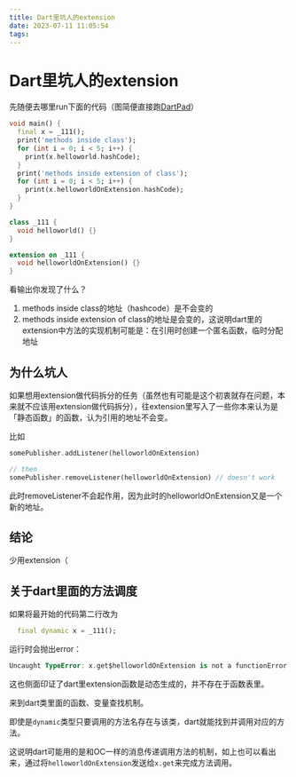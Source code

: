 ```yaml
---
title: Dart里坑人的extension
date: 2023-07-11 11:05:54
tags:
---
```


# Dart里坑人的extension

先随便去哪里run下面的代码（图简便直接跑[DartPad](https://dartpad.cn/)）

```dart
void main() {
  final x = _111();
  print('methods inside class');
  for (int i = 0; i < 5; i++) {
    print(x.helloworld.hashCode);
  }
  print('methods inside extension of class');
  for (int i = 0; i < 5; i++) {
    print(x.helloworldOnExtension.hashCode);
  }
}

class _111 {
  void helloworld() {}
}

extension on _111 {
  void helloworldOnExtension() {}
}
```

看输出你发现了什么？

1. methods inside class的地址（hashcode）是不会变的
2. methods inside extension of class的地址是会变的，这说明dart里的extension中方法的实现机制可能是：在引用时创建一个匿名函数，临时分配地址

## 为什么坑人

如果想用extension做代码拆分的任务（虽然也有可能是这个初衷就存在问题，本来就不应该用extension做代码拆分），往extension里写入了一些你本来认为是「静态函数」的函数，认为引用的地址不会变。

比如

```dart
somePublisher.addListener(helloworldOnExtension)

// then
somePublisher.removeListener(helloworldOnExtension) // doesn't work
```

此时removeListener不会起作用，因为此时的helloworldOnExtension又是一个新的地址。

## 结论

少用extension（

## 关于dart里面的方法调度

如果将最开始的代码第二行改为

```dart
  final dynamic x = _111();
```

运行时会抛出error：

```dart
Uncaught TypeError: x.get$helloworldOnExtension is not a functionError: TypeError: x.get$helloworldOnExtension is not a function
```

这也侧面印证了dart里extension函数是动态生成的，并不存在于函数表里。

来到dart类里面的函数、变量查找机制。

即使是`dynamic`类型只要调用的方法名存在与该类，dart就能找到并调用对应的方法。

这说明dart可能用的是和OC一样的消息传递调用方法的机制，如上也可以看出来，通过将`helloworldOnExtension`发送给`x.get`来完成方法调用。
